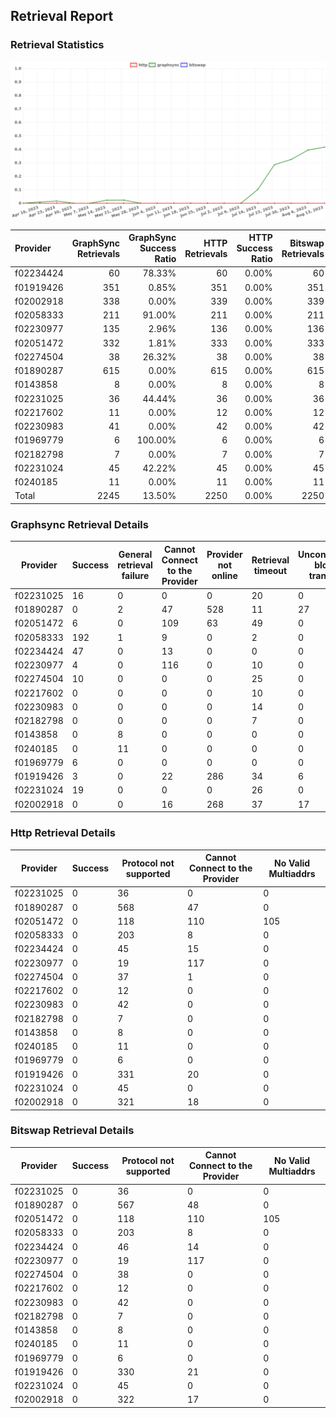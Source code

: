 ## Retrieval Report
### Retrieval Statistics
<img src="https://raw.githubusercontent.com/data-preservation-programs/filplus-checker-assets/main/filecoin-project/filecoin-plus-large-datasets/issues/1148/1692070648331.png"/>

| Provider  | GraphSync Retrievals | GraphSync Success Ratio | HTTP Retrievals | HTTP Success Ratio | Bitswap Retrievals | Bitswap Success Ratio |
| :-------- | -------------------: | ----------------------: | --------------: | -----------------: | -----------------: | --------------------: |
| f02234424 |                   60 |                  78.33% |              60 |              0.00% |                 60 |                 0.00% |
| f01919426 |                  351 |                   0.85% |             351 |              0.00% |                351 |                 0.00% |
| f02002918 |                  338 |                   0.00% |             339 |              0.00% |                339 |                 0.00% |
| f02058333 |                  211 |                  91.00% |             211 |              0.00% |                211 |                 0.00% |
| f02230977 |                  135 |                   2.96% |             136 |              0.00% |                136 |                 0.00% |
| f02051472 |                  332 |                   1.81% |             333 |              0.00% |                333 |                 0.00% |
| f02274504 |                   38 |                  26.32% |              38 |              0.00% |                 38 |                 0.00% |
| f01890287 |                  615 |                   0.00% |             615 |              0.00% |                615 |                 0.00% |
| f0143858  |                    8 |                   0.00% |               8 |              0.00% |                  8 |                 0.00% |
| f02231025 |                   36 |                  44.44% |              36 |              0.00% |                 36 |                 0.00% |
| f02217602 |                   11 |                   0.00% |              12 |              0.00% |                 12 |                 0.00% |
| f02230983 |                   41 |                   0.00% |              42 |              0.00% |                 42 |                 0.00% |
| f01969779 |                    6 |                 100.00% |               6 |              0.00% |                  6 |                 0.00% |
| f02182798 |                    7 |                   0.00% |               7 |              0.00% |                  7 |                 0.00% |
| f02231024 |                   45 |                  42.22% |              45 |              0.00% |                 45 |                 0.00% |
| f0240185  |                   11 |                   0.00% |              11 |              0.00% |                 11 |                 0.00% |
| Total     |                 2245 |                  13.50% |            2250 |              0.00% |               2250 |                 0.00% |

### Graphsync Retrieval Details
| Provider  | Success | General retrieval failure | Cannot Connect to the Provider | Provider not online | Retrieval timeout | Unconfirmed block transfer | No Valid Multiaddrs | Piece not Found |
| --------- | ------- | ------------------------- | ------------------------------ | ------------------- | ----------------- | -------------------------- | ------------------- | --------------- |
| f02231025 | 16      | 0                         | 0                              | 0                   | 20                | 0                          | 0                   | 0               |
| f01890287 | 0       | 2                         | 47                             | 528                 | 11                | 27                         | 0                   | 0               |
| f02051472 | 6       | 0                         | 109                            | 63                  | 49                | 0                          | 105                 | 0               |
| f02058333 | 192     | 1                         | 9                              | 0                   | 2                 | 0                          | 0                   | 7               |
| f02234424 | 47      | 0                         | 13                             | 0                   | 0                 | 0                          | 0                   | 0               |
| f02230977 | 4       | 0                         | 116                            | 0                   | 10                | 0                          | 0                   | 5               |
| f02274504 | 10      | 0                         | 0                              | 0                   | 25                | 0                          | 0                   | 3               |
| f02217602 | 0       | 0                         | 0                              | 0                   | 10                | 0                          | 0                   | 1               |
| f02230983 | 0       | 0                         | 0                              | 0                   | 14                | 0                          | 0                   | 27              |
| f02182798 | 0       | 0                         | 0                              | 0                   | 7                 | 0                          | 0                   | 0               |
| f0143858  | 0       | 8                         | 0                              | 0                   | 0                 | 0                          | 0                   | 0               |
| f0240185  | 0       | 11                        | 0                              | 0                   | 0                 | 0                          | 0                   | 0               |
| f01969779 | 6       | 0                         | 0                              | 0                   | 0                 | 0                          | 0                   | 0               |
| f01919426 | 3       | 0                         | 22                             | 286                 | 34                | 6                          | 0                   | 0               |
| f02231024 | 19      | 0                         | 0                              | 0                   | 26                | 0                          | 0                   | 0               |
| f02002918 | 0       | 0                         | 16                             | 268                 | 37                | 17                         | 0                   | 0               |

### Http Retrieval Details
| Provider  | Success | Protocol not supported | Cannot Connect to the Provider | No Valid Multiaddrs |
| --------- | ------- | ---------------------- | ------------------------------ | ------------------- |
| f02231025 | 0       | 36                     | 0                              | 0                   |
| f01890287 | 0       | 568                    | 47                             | 0                   |
| f02051472 | 0       | 118                    | 110                            | 105                 |
| f02058333 | 0       | 203                    | 8                              | 0                   |
| f02234424 | 0       | 45                     | 15                             | 0                   |
| f02230977 | 0       | 19                     | 117                            | 0                   |
| f02274504 | 0       | 37                     | 1                              | 0                   |
| f02217602 | 0       | 12                     | 0                              | 0                   |
| f02230983 | 0       | 42                     | 0                              | 0                   |
| f02182798 | 0       | 7                      | 0                              | 0                   |
| f0143858  | 0       | 8                      | 0                              | 0                   |
| f0240185  | 0       | 11                     | 0                              | 0                   |
| f01969779 | 0       | 6                      | 0                              | 0                   |
| f01919426 | 0       | 331                    | 20                             | 0                   |
| f02231024 | 0       | 45                     | 0                              | 0                   |
| f02002918 | 0       | 321                    | 18                             | 0                   |

### Bitswap Retrieval Details
| Provider  | Success | Protocol not supported | Cannot Connect to the Provider | No Valid Multiaddrs |
| --------- | ------- | ---------------------- | ------------------------------ | ------------------- |
| f02231025 | 0       | 36                     | 0                              | 0                   |
| f01890287 | 0       | 567                    | 48                             | 0                   |
| f02051472 | 0       | 118                    | 110                            | 105                 |
| f02058333 | 0       | 203                    | 8                              | 0                   |
| f02234424 | 0       | 46                     | 14                             | 0                   |
| f02230977 | 0       | 19                     | 117                            | 0                   |
| f02274504 | 0       | 38                     | 0                              | 0                   |
| f02217602 | 0       | 12                     | 0                              | 0                   |
| f02230983 | 0       | 42                     | 0                              | 0                   |
| f02182798 | 0       | 7                      | 0                              | 0                   |
| f0143858  | 0       | 8                      | 0                              | 0                   |
| f0240185  | 0       | 11                     | 0                              | 0                   |
| f01969779 | 0       | 6                      | 0                              | 0                   |
| f01919426 | 0       | 330                    | 21                             | 0                   |
| f02231024 | 0       | 45                     | 0                              | 0                   |
| f02002918 | 0       | 322                    | 17                             | 0                   |
